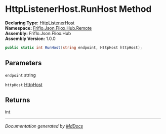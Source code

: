 ﻿<!--  
  <auto-generated>   
    The contents of this file were generated by a tool.  
    Changes to this file may be list if the file is regenerated  
  </auto-generated>   
-->

# HttpListenerHost.RunHost Method

**Declaring Type:** [HttpListenerHost](../index.md)  
**Namespace:** [Friflo.Json.Fliox.Hub.Remote](../../index.md)  
**Assembly:** Friflo.Json.Fliox.Hub  
**Assembly Version:** 1.0.0

```csharp
public static int RunHost(string endpoint, HttpHost httpHost);
```

## Parameters

`endpoint`  string

`httpHost`  [HttpHost](../../HttpHost/index.md)

## Returns

int

___

*Documentation generated by [MdDocs](https://github.com/ap0llo/mddocs)*
